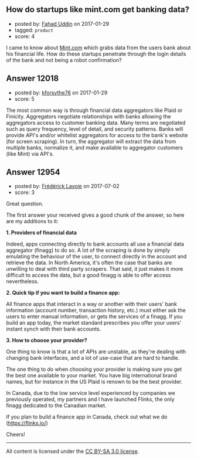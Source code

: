 ## How do startups like mint.com get banking data?

- posted by: [Fahad Uddin](https://stackexchange.com/users/160083/fahad-uddin) on 2017-01-29
- tagged: `product`
- score: 4

I came to know about [Mint.com][1] which grabs data from the users bank about his financial life. How do these startups penetrate through the login details of the bank and not being a robot confirmation?


  [1]: http://www.mint.com


## Answer 12018

- posted by: [kforsythe76](https://stackexchange.com/users/3749136/kforsythe76) on 2017-01-29
- score: 5

The most common way is through financial data aggregators like Plaid or Finicity.  Aggregators negotiate relationships with banks allowing the aggregators access to customer banking data.  Many terms are negotiated such as query frequency, level of detail, and security patterns.  Banks will provide API's and/or whitelist aggregators for access to the bank's website (for screen scraping).  In turn, the aggregator will extract the data from multiple banks, normalize it, and make available to aggregator customers (like Mint) via API's.  


## Answer 12954

- posted by: [Frédérick Lavoie](https://stackexchange.com/users/11240676/fr-d-rick-lavoie) on 2017-07-02
- score: 3

Great question.

The first answer your received gives a good chunk of the answer, so here are my additions to it:

**1. Providers of financial data**

Indeed, apps connecting directly to bank accounts all use a financial data aggregator (finagg) to do so. A lot of the scraping is done by simply emulating the behaviour of the user, to connect directly in the account and retrieve the data. In North America, it's often the case that banks are unwilling to deal with third party scrapers. That said, it just makes it more difficult to access the data, but a good finagg is able to offer access nevertheless.

**2. Quick tip if you want to build a finance app:** 

All finance apps that interact in a way or another with their users' bank information (account number, transaction history, etc.) must either ask the users to enter manual information, or gets the services of a finagg. If you build an app today, the market standard prescribes you offer your users' instant synch with their bank accounts.

**3. How to choose your provider?**

One thing to know is that a lot of APIs are unstable, as they're dealing with changing bank interfaces, and a lot of use-case that are hard to handle.

The one thing to do when choosing your provider is making sure you get the best one available to your market. You have big international brand names, but for instance in the US Plaid is renown to be the best provider.

In Canada, due to the low service level experienced by companies we previously operated, my partners and I have launched Flinks, the only finagg dedicated to the Canadian market.

If you plan to build a finance app in Canada, check out what we do (https://flinks.io/)

Cheers!


  [1]: https://i.stack.imgur.com/zHW4u.png



---

All content is licensed under the [CC BY-SA 3.0 license](https://creativecommons.org/licenses/by-sa/3.0/).
